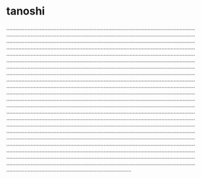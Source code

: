 # tanoshi

..........................................................................................................................................................................................................................................................................................................................................................................................................................................................................................................................................................................................................................................................................................................................................................................................................................................................................................................................................................................................................................................................................................................................................................................................................................................................................................................................................................................................................................................................................................................................................................................................................................................................................................................................................................................................................................................................................................................................................................................................................................................................................................................................................................................................................................................................................................................................................................................................................................................................................................................................................................................................................................................................................................................................................................................................................................................................................................................................